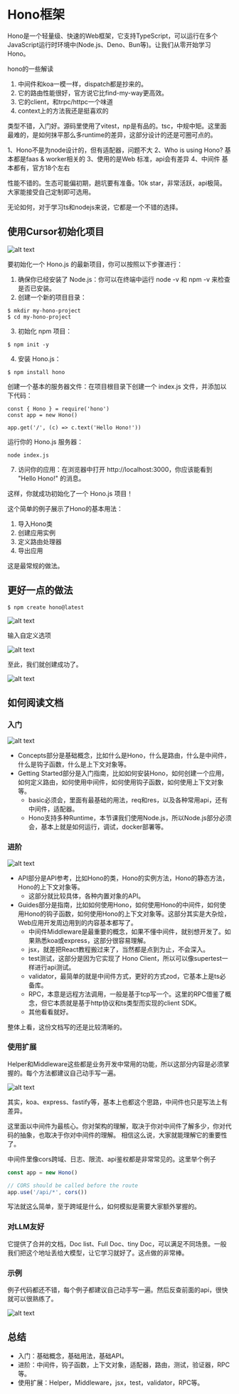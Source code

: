 # Hono框架

Hono是一个轻量级、快速的Web框架，它支持TypeScript，可以运行在多个JavaScript运行时环境中(Node.js、Deno、Bun等)。让我们从零开始学习Hono。

hono的一些解读

1. 中间件和koa一模一样，dispatch都是抄来的。
2. 它的路由性能很好，官方说它比find-my-way更高效。
3. 它的client，和trpc/httpc一个味道
4. context上的方法我还是挺喜欢的

类型不错，入门好。源码里使用了vitest，np是有品的。tsc，中规中矩。这里面最难的，是如何抹平那么多runtime的差异，这部分设计的还是可圈可点的。

1、Hono不是为node设计的，但有适配器，问题不大
2、Who is using Hono? 基本都是faas & worker相关的
3、使用的是Web 标准，api会有差异
4、中间件 基本都有，官方18个左右

性能不错的。生态可能偏初期，趟坑要有准备。10k star，非常活跃，api极简。大家能接受自己定制即可选用。

无论如何，对于学习ts和nodejs来说，它都是一个不错的选择。

## 使用Cursor初始化项目

![alt text](./img/cursor-init.png)

要初始化一个 Hono.js 的最新项目，你可以按照以下步骤进行：

1. 确保你已经安装了 Node.js：你可以在终端中运行 node -v 和 npm -v 来检查是否已安装。
2. 创建一个新的项目目录：

```
$ mkdir my-hono-project
$ cd my-hono-project
```
3. 初始化 npm 项目：

```
$ npm init -y
```
4. 安装 Hono.js：

```
$ npm install hono
```

创建一个基本的服务器文件：在项目根目录下创建一个 index.js 文件，并添加以下代码：

```
const { Hono } = require('hono')
const app = new Hono()

app.get('/', (c) => c.text('Hello Hono!'))
```

运行你的 Hono.js 服务器：

```
node index.js
```

7. 访问你的应用：在浏览器中打开 http://localhost:3000，你应该能看到 "Hello Hono!" 的消息。

这样，你就成功初始化了一个 Hono.js 项目！

这个简单的例子展示了Hono的基本用法：

1. 导入Hono类
2. 创建应用实例
3. 定义路由处理器
4. 导出应用

这是最常规的做法。

## 更好一点的做法

```
$ npm create hono@latest
```

![alt text](./img/2.png)

输入自定义选项

![alt text](img/3.png)

至此，我们就创建成功了。

![alt text](img/4.png)

## 如何阅读文档

### 入门

![alt text](img/doc1.png)

- Concepts部分是基础概念，比如什么是Hono，什么是路由，什么是中间件，什么是钩子函数，什么是上下文对象等。
- Getting Started部分是入门指南，比如如何安装Hono，如何创建一个应用，如何定义路由，如何使用中间件，如何使用钩子函数，如何使用上下文对象等。
  - basic必须会，里面有最基础的用法，req和res，以及各种常用api，还有中间件，适配器。
  - Hono支持多种Runtime，本节课我们使用Node.js，所以Node.js部分必须会，基本上就是如何运行，调试，docker部署等。

### 进阶

![alt text](img/doc2.png)

- API部分是API参考，比如Hono的类，Hono的实例方法，Hono的静态方法，Hono的上下文对象等。
  - 这部分就比较具体，各种内置对象的API。
- Guides部分是指南，比如如何使用Hono，如何使用Hono的中间件，如何使用Hono的钩子函数，如何使用Hono的上下文对象等。这部分其实是大杂烩，Web应用开发周边用到的内容基本都写了。
  - 中间件Middleware是最重要的概念，如果不懂中间件，就别想开发了。如果熟悉koa或express，这部分很容易理解。
  - jsx，就差把React教程搬过来了，当然都是点到为止，不会深入。
  - test测试，这部分是因为它实现了 Hono Client，所以可以像supertest一样进行api测试。
  - validator，最简单的就是中间件方式，更好的方式zod，它基本上是ts必备库。
  - RPC，本意是远程方法调用，一般是基于tcp写一个。这里的RPC借鉴了概念，但它本质就是基于http协议和ts类型而实现的client SDK。
  - 其他看看就好。

整体上看，这份文档写的还是比较清晰的。

### 使用扩展

Helper和Middleware这些都是业务开发中常用的功能，所以这部分内容是必须掌握的。每个方法都建议自己动手写一遍。

![alt text](img/doc3.png)

其实，koa、express、fastify等，基本上也都这个思路，中间件也只是写法上有差异。

这里面以中间件为最核心。你对架构的理解，取决于你对中间件了解多少，你对代码的抽象，也取决于你对中间件的理解。
相信这么说，大家就能理解它的重要性了。

中间件里像cors跨域、日志、限流、api鉴权都是非常常见的。这里举个例子

```js
const app = new Hono()

// CORS should be called before the route
app.use('/api/*', cors())
```

写法就这么简单，至于跨域是什么，如何模拟是需要大家额外掌握的。

### 对LLM友好

它提供了合并的文档，Doc list、Full Doc、tiny Doc，可以满足不同场景。一般我们把这个地址丢给大模型，让它学习就好了。这点做的非常棒。

### 示例

例子代码都还不错，每个例子都建议自己动手写一遍。然后反查前面的api，很快就可以很熟练了。

![alt text](img/example.png)


## 总结

- 入门：基础概念，基础用法，基础API。
- 进阶：中间件，钩子函数，上下文对象，适配器，路由，测试，验证器，RPC等。
- 使用扩展：Helper，Middleware，jsx，test，validator，RPC等。
